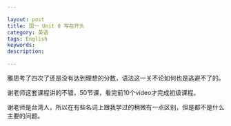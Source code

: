 ```yaml
---

layout: post
title: 国一 Unit 0 写在开头
category: 英语
tags: English
keywords: 
description: 

---
```


雅思考了四次了还是没有达到理想的分数，语法这一关不论如何也是逃避不了的。

谢老师这套课程讲的不错，50节课，看完前10个video才完成初级课程。

谢老师是台湾人，所以在有些名词上跟我学过的稍微有一点区别，但是都不是什么主要的问题。